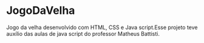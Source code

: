 # JogoDaVelha
Jogo da velha desenvolvido com HTML, CSS e Java script.Esse projeto teve auxílio das aulas de java script do professor Matheus Battisti.
